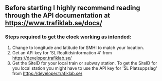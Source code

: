 ## Before starting I highly recommend reading through the API documentation at https://www.trafiklab.se/docs/

### Steps required to get the clock working as intended:
1. Change to longitude and latitude for SMHI to match your location.
2. Get an API key for 'SL Realtidsinformation 4' from https://developer.trafiklab.se/
3. Get the SiteID for your local train or subway station.
To get the SiteID for you local station you might have to use the API key for 'SL Platsuppslag' from https://developer.trafiklab.se/
